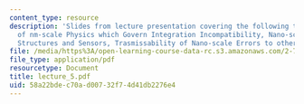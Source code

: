 ```yaml
---
content_type: resource
description: 'Slides from lecture presentation covering the following topics: Principles
  of nm-scale Physics which Govern Integration Incompatibility, Nano-scale Actuators,
  Structures and Sensors, Trasmissability of Nano-scale Errors to other Scales.'
file: /media/https%3A/open-learning-course-data-rc.s3.amazonaws.com/2-76-multi-scale-system-design-fall-2004/58a22bdec70ad00732f74d41db2276e4_lecture_5.pdf
file_type: application/pdf
resourcetype: Document
title: lecture_5.pdf
uid: 58a22bde-c70a-d007-32f7-4d41db2276e4
---
```


